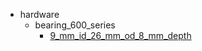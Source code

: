 * hardware
  * bearing_600_series
    * [9_mm_id_26_mm_od_8_mm_depth](hardware/bearing_600_series/9_mm_id_26_mm_od_8_mm_depth)
